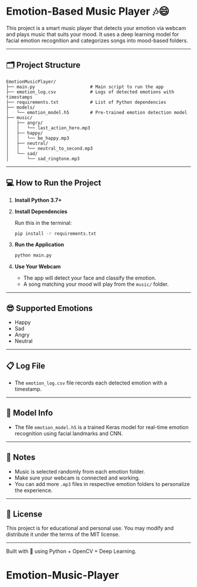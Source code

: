 # Emotion-Based Music Player 🎶😄

This project is a smart music player that detects your emotion via webcam and plays music that suits your mood. It uses a deep learning model for facial emotion recognition and categorizes songs into mood-based folders.

---

## 🗂️ Project Structure

```
EmotionMusicPlayer/
├── main.py                     # Main script to run the app
├── emotion_log.csv             # Logs of detected emotions with timestamps
├── requirements.txt            # List of Python dependencies
├── models/
│   └── emotion_model.h5        # Pre-trained emotion detection model
├── music/
│   ├── angry/
│   │   └── last_action_hero.mp3
│   ├── happy/
│   │   └── be_happy.mp3
│   ├── neutral/
│   │   └── neutral_to_second.mp3
│   └── sad/
│       └── sad_ringtone.mp3
```

---

## 💻 How to Run the Project

1. **Install Python 3.7+**

2. **Install Dependencies**

   Run this in the terminal:
   ```bash
   pip install -r requirements.txt
   ```

3. **Run the Application**
   ```bash
   python main.py
   ```

4. **Use Your Webcam**
   - The app will detect your face and classify the emotion.
   - A song matching your mood will play from the `music/` folder.

---

## 😎 Supported Emotions

- Happy
- Sad
- Angry
- Neutral

---

## 📋 Log File

- The `emotion_log.csv` file records each detected emotion with a timestamp.

---

## 🤖 Model Info

- The file `emotion_model.h5` is a trained Keras model for real-time emotion recognition using facial landmarks and CNN.

---

## 📌 Notes

- Music is selected randomly from each emotion folder.
- Make sure your webcam is connected and working.
- You can add more `.mp3` files in respective emotion folders to personalize the experience.

---

## 📄 License

This project is for educational and personal use. You may modify and distribute it under the terms of the MIT license.

---

Built with 💙 using Python + OpenCV + Deep Learning.
# Emotion-Music-Player
